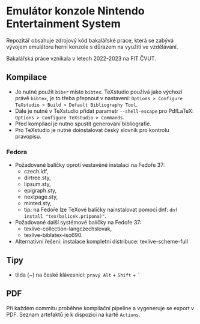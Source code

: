 # Emulátor konzole Nintendo Entertainment System

Repozitář obsahuje zdrojový kód bakalářské práce, která se zabývá vývojem emulátoru herní konzole s důrazem na využití ve vzdělávání.

Bakalářská práce vznikala v letech 2022-2023 na FIT ČVUT.

## Kompilace
- Je nutné použít `biber` místo `bibtex`. TeXstudio používá jako výchozí právě `bibtex`, je to třeba přepnout v nastavení: `Options > Configure TeXstudio > Build > Default Bibliography Tool`.
- Dále je nutné v TeXstudio přidat parametr `--shell-escape` pro PdfLaTeX: `Options > Configure TeXstudio > Commands`.
- Před kompilací je nutno spustit generování bibliografie.
- Pro TeXstudio je nutné doinstalovat český slovník pro kontrolu pravopisu.

### Fedora
- Požadované balíčky oproti vestavěné instalaci na Fedoře 37:
  - czech.ldf,
  - dirtree.sty,
  - lipsum.sty,
  - epigraph.sty,
  - nextpage.sty,
  - minted.sty,
  - tip: na Fedoře lze TeXové balíčky nainstalovat pomocí dnf: `dnf install "tex(balicek.pripona)"`.
- Požadované další systémové balíčky na Fedoře 37:
  - texlive-collection-langczechslovak,
  - texlive-biblatex-iso690.
- Alternativní řešení: instalace kompletní distribuce: texlive-scheme-full

## Tipy
- tilda (~) na české klávesnici: `pravý Alt` + `Shift` + `` ` ``

## PDF
Při každém commitu proběhne kompilační pipeline a vygeneruje se export v PDF. Seznam artefaktů je k dispozici na kartě `Actions`.
